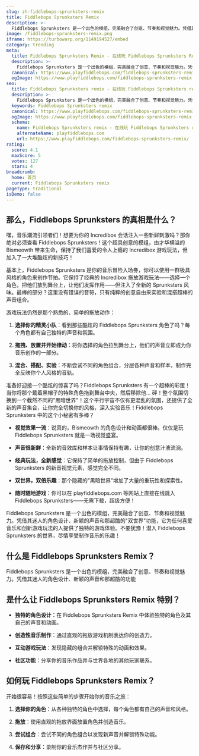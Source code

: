 ```yaml
---
slug: zh-fiddlebops-sprunksters-remix
title: Fiddlebops Sprunksters Remix
description: >-
  Fiddlebops Sprunksters 是一个出色的模组，完美融合了创意、节奏和视觉魅力。凭借其迷人的角色设计、新颖的声音和那超酷的功能
image: /fiddlebops-sprunksters-remix.png
iframe: https://turbowarp.org/1149194527/embed
category: trending
meta:
  title: Fiddlebops Sprunksters Remix - 在线玩 Fiddlebops Sprunksters Remix
  description: >-
    Fiddlebops Sprunksters 是一个出色的模组，完美融合了创意、节奏和视觉魅力。凭借其迷人的角色设计、新颖的声音和那超酷的功能
  canonical: https://www.playfiddlebops.com/fiddlebops-sprunksters-remix/
  ogImage: https://www.playfiddlebops.com/fiddlebops-sprunksters-remix.png
seo:
  title: Fiddlebops Sprunksters remix - 在线玩 Fiddlebops Sprunksters remix
  description: >-
    Fiddlebops Sprunksters 是一个出色的模组，完美融合了创意、节奏和视觉魅力。凭借其迷人的角色设计、新颖的声音和那超酷的功能
  keywords: Fiddlebops Sprunksters remix
  canonical: https://www.playfiddlebops.com/fiddlebops-sprunksters-remix/
  ogImage: https://www.playfiddlebops.com/fiddlebops-sprunksters-remix.png
  schema:
    name: Fiddlebops Sprunksters remix - 在线玩 Fiddlebops Sprunksters remix
    alternateName: playfiddlebops.com
    url: https://www.playfiddlebops.com/fiddlebops-sprunksters-remix/
rating:
  score: 4.1
  maxScore: 5
  votes: 127
  stars: 4
breadcrumb:
  home: 首页
  current: Fiddlebops Sprunksters remix
pageType: traditional
isDemo: false
---
```


## 那么，Fiddlebops Sprunksters 的真相是什么？

嘿，音乐潮流引领者们！想要为你的 Incredibox 会话注入一些新鲜刺激吗？那你绝对必须查看 Fiddlebops Sprunksters！这个超具创意的模组，由才华横溢的 Bismeowth 带来生命，保持了我们喜爱的令人上瘾的 Incredibox 游戏玩法，但加入了一大堆酷炫的新技巧！

基本上，Fiddlebops Sprunksters 是你的音乐冒险入场券，你可以使用一群极具风格的角色来创作节拍。它保持了经典的 Incredibox 拖放游戏玩法——选择一个角色，把他们放到舞台上，让他们发挥作用——但注入了全新的 Sprunksters 风味。最棒的部分？这里没有错误的音符，只有纯粹的创意自由来实验和混搭超棒的声音组合。

游戏玩法仍然是那个熟悉的、简单的拖放动作：

1. **选择你的精灵小队**：看到那些酷炫的 Fiddlebops Sprunksters 角色了吗？每个角色都有自己独特的声音和氛围。

1. **拖拽、放置并开始律动**：将你选择的角色拉到舞台上，他们的声音立即成为你音乐创作的一部分。

1. **混合、搭配、实验**：不断尝试不同的角色组合，分层各种声音和样本，制作完全反映你个人风格的音轨。

准备好迎接一个酷炫的惊喜了吗？Fiddlebops Sprunksters 有一个超棒的彩蛋！当你将那个戴着黑帽子的特殊角色拖到舞台中央，然后移除他... 砰！整个氛围切换到一个截然不同的"黑暗世界"！这个平行宇宙不仅有更混乱的氛围，还提供了全新的声音集合，让你完全切换你的风格，深入实验音乐！Fiddlebops Sprunksters 中的这个小秘密有多棒？

- **视觉效果一流**：说真的，Bismeowth 的角色设计和动画都很棒。仅仅是玩 Fiddlebops Sprunksters 就是一场视觉盛宴。

- **声音很新鲜**：全新的音效库和样本让事情保持有趣，让你的创意汁液流淌。

- **经典玩法，全新感觉**：它保持了简单的拖放控制，但由于 Fiddlebops Sprunksters 的新音视觉元素，感觉完全不同。

- **双世界，双倍乐趣**：那个隐藏的"黑暗世界"增加了大量的重玩性和探索性。

- **随时随地游戏**：你可以在 playfiddlebops.com 等网站上直接在线跳入 Fiddlebops Sprunksters——无需下载，超级方便！

Fiddlebops Sprunksters 是一个出色的模组，完美融合了创意、节奏和视觉魅力。凭借其迷人的角色设计、新颖的声音和那超酷的"双世界"功能，它为任何喜爱音乐和创新游戏玩法的人提供了独特的游戏体验。不要犹豫！潜入 Fiddlebops Sprunksters 的世界，尽情享受制作音乐的乐趣！

## 什么是 Fiddlebops Sprunksters Remix？

Fiddlebops Sprunksters 是一个出色的模组，完美融合了创意、节奏和视觉魅力。凭借其迷人的角色设计、新颖的声音和那超酷的功能

## 是什么让 Fiddlebops Sprunksters Remix 特别？

- **独特的角色设计**：在 Fiddlebops Sprunksters Remix 中体验独特的角色及其自己的声音和动画。

- **创造性音乐制作**：通过直观的拖放游戏机制表达你的创造力。

- **互动游戏玩法**：发现隐藏的组合并解锁特殊的动画和效果。

- **社区功能**：分享你的音乐作品并与世界各地的其他玩家联系。

## 如何玩 Fiddlebops Sprunksters Remix？

开始很容易！按照这些简单的步骤开始你的音乐之旅：

1. **选择你的角色**：从各种独特的角色中选择，每个角色都有自己的声音和风格。

1. **拖放**：使用直观的拖放界面放置角色并创造音乐。

1. **尝试组合**：尝试不同的角色组合以发现新声音并解锁特殊功能。

1. **保存和分享**：录制你的音乐杰作并与社区分享。